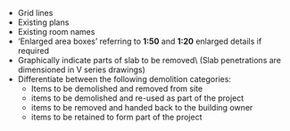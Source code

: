 - Grid lines
- Existing plans
- Existing room names
- ‘Enlarged area boxes’ referring to **1:50** and **1:20** enlarged details if required
- Graphically indicate parts of slab to be removed\\
(Slab penetrations are dimensioned in V series drawings)
- Differentiate between the following demolition categories:
    - <span class="caps">Items to be demolished and removed from site</span>
    - <span class="caps">items to be demolished and re-used as part of the project</span>
    - <span class="caps">items to be removed and handed back to the building owner</span>
    - <span class="caps">items to be retained to form part of the project</span>
